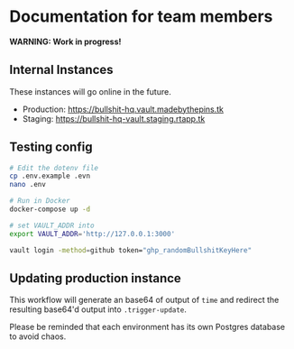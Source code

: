 # Documentation for team members

**WARNING: Work in progress!**

## Internal Instances

These instances will go online in the future.

* Production: <https://bullshit-hq.vault.madebythepins.tk>
* Staging: <https://bullshit-hq-vault.staging.rtapp.tk>

## Testing config

```sh
# Edit the dotenv file
cp .env.example .evn
nano .env

# Run in Docker
docker-compose up -d

# set VAULT_ADDR into
export VAULT_ADDR='http://127.0.0.1:3000'

vault login -method=github token="ghp_randomBullshitKeyHere"
```

## Updating production instance

This workflow will generate an base64 of output of `time`
and redirect the resulting base64'd output into `.trigger-update`.

Please be reminded that each environment has its own Postgres database to avoid chaos.
